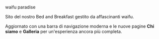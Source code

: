 waifu paradise

Sito del nostro Bed and Breakfast gestito da affascinanti waifu.

Aggiornato con una barra di navigazione moderna e le nuove pagine **Chi siamo** e **Galleria** per un'esperienza ancora più completa.
